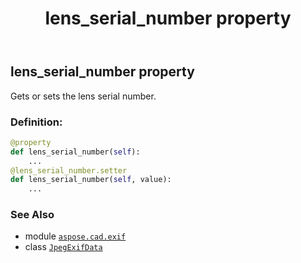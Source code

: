 ﻿---
title: lens_serial_number property
second_title: Aspose.CAD for Python via .NET API References
description: 
type: docs
weight: 870
url: /python-net/aspose.cad.exif/jpegexifdata/lens_serial_number/
is_root: false
---

## lens_serial_number property


Gets or sets the lens serial number.
### Definition:
```python
@property
def lens_serial_number(self):
    ...
@lens_serial_number.setter
def lens_serial_number(self, value):
    ...
```

### See Also
* module [`aspose.cad.exif`](../../)
* class [`JpegExifData`](/cad/python-net/aspose.cad.exif/jpegexifdata)
